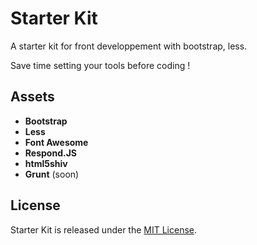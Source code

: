 Starter Kit
===========

A starter kit for front developpement with bootstrap, less.

Save time setting your tools before coding !

## Assets

- **Bootstrap**
- **Less**
- **Font Awesome**
- **Respond.JS**
- **html5shiv**
- **Grunt** (soon)

## License

Starter Kit is released under the [MIT License](COPYING).

